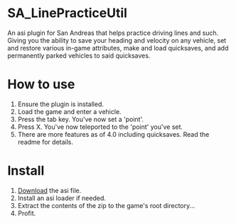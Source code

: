 # SA_LinePracticeUtil
An asi plugin for San Andreas that helps practice driving lines and such. Giving you the ability to save your heading and velocity on any vehicle, set and restore various in-game attributes, make and load quicksaves, and add permanently parked vehicles to said quicksaves.

# How to use
1. Ensure the plugin is installed.
2. Load the game and enter a vehicle.
3. Press the tab key. You've now set a 'point'.
4. Press X. You've now teleported to the 'point' you've set.
5. There are more features as of 4.0 including quicksaves. Read the readme for details.

# Install
1. [Download](https://github.com/yuyumta/SA_LinePracticeUtil/releases/download/4.0/SA_practice_utility.zip) the asi file.
2. Install an asi loader if needed.
3. Extract the contents of the zip to the game's root directory...
4. Profit.
